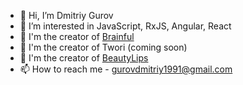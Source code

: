 - 👋 Hi, I’m Dmitriy Gurov
- 👀 I’m interested in JavaScript, RxJS, Angular, React
- 💞️ I'm the creator of [Brainful](https://brainfuljs.dev)
- 💞️ I'm the creator of Twori (coming soon)
- 💞️ I'm the creator of [BeautyLips](https://github.com/BeautyLips)
- 📫 How to reach me - gurovdmitriy1991@gmail.com

<!---
GurovDmitriy/GurovDmitriy is a ✨ special ✨ repository because its `README.md` (this file) appears on your GitHub profile.
You can click the Preview link to take a look at your changes.
--->
